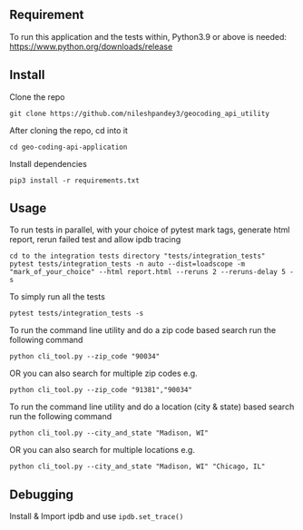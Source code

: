 Requirement
-----------------------
To run this application and the tests within, Python3.9 or above is needed:
https://www.python.org/downloads/release

Install
-----------------------
Clone the repo
```shell
git clone https://github.com/nileshpandey3/geocoding_api_utility
```

After cloning the repo, cd into it
```shell
cd geo-coding-api-application
```

Install dependencies
```
pip3 install -r requirements.txt
```
Usage
-----
To run tests in parallel, with your choice of pytest mark tags, generate html report, rerun failed test and allow ipdb tracing
```shell
cd to the integration tests directory "tests/integration_tests"
pytest tests/integration_tests -n auto --dist=loadscope -m "mark_of_your_choice" --html report.html --reruns 2 --reruns-delay 5 -s
```
To simply run all the tests
```shell
pytest tests/integration_tests -s
```
To run the command line utility and do a zip code based search run the following command
```shell
python cli_tool.py --zip_code "90034"
```
OR you can also search for multiple zip codes e.g.
```shell
python cli_tool.py --zip_code "91381","90034"
```

To run the command line utility and do a location (city & state) based search run the following command
```shell
python cli_tool.py --city_and_state "Madison, WI" 
```
OR you can also search for multiple locations e.g.
```shell
python cli_tool.py --city_and_state "Madison, WI" "Chicago, IL"
```
Debugging
-----------------------
Install & Import ipdb and use `ipdb.set_trace()`
